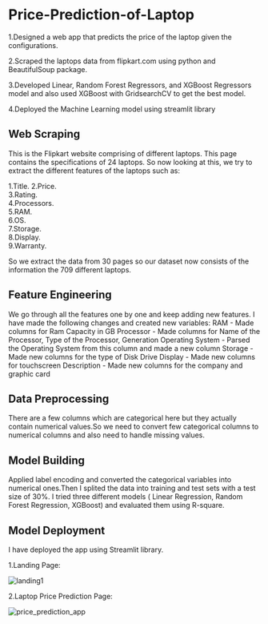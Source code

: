 # Price-Prediction-of-Laptop

1.Designed a web app that predicts the price of the laptop given the configurations.

2.Scraped the laptops data from flipkart.com using python and BeautifulSoup package.

3.Developed Linear, Random Forest Regressors, and XGBoost Regressors model and also used XGBoost with GridsearchCV to get the best model.

4.Deployed the Machine Learning model using streamlit library

## Web Scraping
This is the Flipkart website comprising of different laptops. This page contains the specifications of 24 laptops. So now looking at this, we try to extract the different features of the laptops such as:

1.Title.
2.Price.	
3.Rating.	
4.Processors.	
5.RAM.	
6.OS.	
7.Storage.	
8.Display.	
9.Warranty.

So we extract the data from 30 pages so our dataset now consists of the information the 709 different laptops.

## Feature Engineering
We go through all the features one by one and keep adding new features. I have made the following changes and created new variables: RAM - Made columns for Ram Capacity in GB
Processor - Made columns for Name of the Processor, Type of the Processor, Generation
Operating System - Parsed the Operating System from this column and made a new column
Storage - Made new columns for the type of Disk Drive 
Display - Made new columns for touchscreen
Description - Made new columns for the company and graphic card

## Data Preprocessing
There are a few columns which are categorical here but they actually contain numerical values.So we need to convert few categorical columns to numerical columns and also need to handle missing values.

## Model Building
Applied label encoding and converted the categorical variables into numerical ones.Then I splited the data into training and test sets with a test size of 30%. I tried three different models ( Linear Regression, Random Forest Regression, XGBoost) and evaluated them using R-square.

## Model Deployment
I have deployed the app using Streamlit library.

1.Landing Page:

![landing1](https://user-images.githubusercontent.com/73767113/145679109-aee917c5-7d92-432e-96db-d6e5cc15ed5a.jpg)


2.Laptop Price Prediction Page:

![price_prediction_app](https://user-images.githubusercontent.com/73767113/145679124-124fd71a-39bc-4f47-997f-fa138519d76f.jpg)

